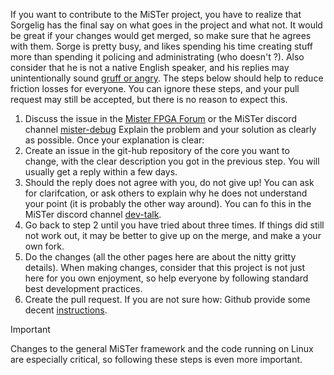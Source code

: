 If you want to contribute to the MiSTer project, you have to realize that Sorgelig has the final say on what goes in the project and what not. It would be great if your changes would get merged, so make sure that he agrees with them. Sorge is pretty busy, and likes spending his time creating stuff more than spending it policing and administrating (who doesn't ?). Also consider that he is not a native English speaker, and his replies may unintentionally sound [gruff or angry](https://misterfpga.org/viewtopic.php?t=525). The steps below should help to reduce friction losses for everyone. You can ignore these steps, and your pull request may still be accepted, but there is no reason to expect this.
1. Discuss the issue in the [Mister FPGA Forum](https://misterfpga.org/) or the MiSTer discord channel [mister-debug](https://discord.com/channels/647909397477195803/806759728885006356) Explain the problem and your solution as clearly as possible.
Once your explanation is clear:
2. Create an issue in the git-hub repository of the core you want to change, with the clear description you got in the previous step.
You will usually get a reply within a few days.
3. Should the reply does not agree with you, do not give up! You can ask for clarifcation, or ask others to explain why he does not understand your point (it is probably the other way around). You can fo this in the MiSTer discord channel [dev-talk](https://discord.com/channels/647909397477195803/737505154726756423).
4. Go back to step 2 until you have tried about three times. If things did still not work out, it may be better to give up on the merge, and make a your own fork.
5. Do the changes (all the other pages here are about the nitty gritty details).
   When making changes, consider that this project is not just here for you own enjoyment, so help everyone by following standard best development practices.
6. Create the pull request. If you are not sure how: Github provide some decent [instructions](https://docs.github.com/en/pull-requests/collaborating-with-pull-requests/getting-started/best-practices-for-pull-requests).

> [!IMPORTANT]
> Changes to the general MiSTer framework and the code running on Linux are especially critical, so following these steps is even more important.